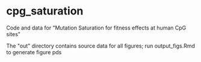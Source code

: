 # cpg_saturation
Code and data for "Mutation Saturation for fitness effects at human CpG sites"

The "out" directory contains source data for all figures; run output_figs.Rmd to generate figure pds
